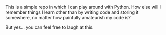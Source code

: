 This is a simple repo in which I can play around with Python.
How else will I remember things I learn other than by writing code and storing it somewhere,
no matter how painfully amateurish my code is?

But yes... you can feel free to laugh at this.

